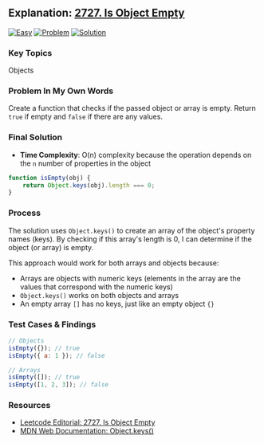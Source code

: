 ## Explanation: [2727. Is Object Empty](https://leetcode.com/problems/is-object-empty/description/)

[![Easy](https://img.shields.io/badge/Difficulty:%20Easy-4eb247)](https://leetcode.com/problemset/?difficulty=EASY)
[![Problem](https://img.shields.io/badge/Problem%20Details-grey)](./README.md)
[![Solution](https://img.shields.io/badge/Solution:%20JavaScript-F7DF1E)](./solution.js)

### Key Topics

Objects

### Problem In My Own Words

Create a function that checks if the passed object or array is empty. Return `true` if empty and `false` if there are any values.

### Final Solution

- **Time Complexity**: O(n) complexity because the operation depends on the `n` number of properties in the object

```js
function isEmpty(obj) {
	return Object.keys(obj).length === 0;
}
```

### Process

The solution uses `Object.keys()` to create an array of the object's property names (keys). By checking if this array's length is 0, I can determine if the object (or array) is empty.

This approach would work for both arrays and objects because:

- Arrays are objects with numeric keys (elements in the array are the values that correspond with the numeric keys)
- `Object.keys()` works on both objects and arrays
- An empty array `[]` has no keys, just like an empty object `{}`

### Test Cases & Findings

```js
// Objects
isEmpty({}); // true
isEmpty({ a: 1 }); // false

// Arrays
isEmpty([]); // true
isEmpty([1, 2, 3]); // false
```

### Resources

- [Leetcode Editorial: 2727. Is Object Empty](https://leetcode.com/problems/is-object-empty/editorial)
- [MDN Web Documentation: Object.keys()](https://developer.mozilla.org/en-US/docs/Web/JavaScript/Reference/Global_Objects/Object/keys)

